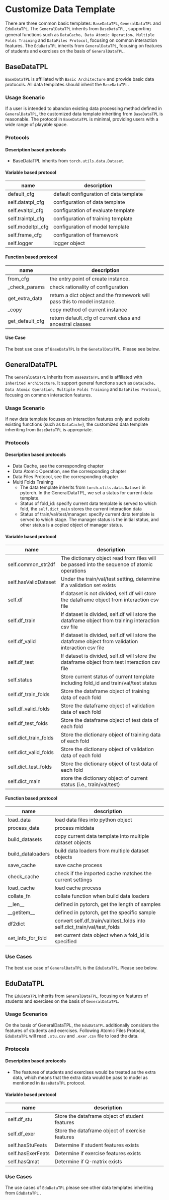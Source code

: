 # Customize Data Template

There are three common basic templates: `BaseDataTPL`, `GeneralDataTPL` and `EduDataTPL`. The `GeneralDataTPL` inherits from `BaseDataTPL` , supporting general functions such as `DataCache`、`Data Atomic Operation`、`Multiple Folds Training` and `DataFiles Protocol`, focusing on common interaction features. The `EduDataTPL` inherits from `GeneralDataTPL`, focusing on  features of  students and exercises on the basis of `GeneralDataTPL`. 

## BaseDataTPL

`BaseDataTPL` is affiliated with `Basic Architecture` and provide basic data protocols. All data templates should inherit the `BaseDataTPL`.

### Usage Scenario

If  a user is intended to abandon existing data processing method defined in `GeneralDataTPL`, the customized data template inheriting from `BaseDataTPL` is reasonable. The protocol in  `BaseDataTPL`  is  minimal, providing users with a wide range of playable space.

### Protocols

#### Description based protocols

- BaseDataTPL inherits from `torch.utils.data.Dataset`.

#### Variable based protocol

| name              | description                            |
| ----------------- | -------------------------------------- |
| default_cfg       | default configuration of data template |
| self.datatpl_cfg  | configuration of data template         |
| self.evaltpl_cfg  | configuration of evaluate template     |
| self.traintpl_cfg | configuration of training template     |
| self.modeltpl_cfg | configuration of model template        |
| self.frame_cfg    | configuration of framework             |
| self.logger       | logger object                          |

#### Function based protocol

| name            | description                                                  |
| --------------- | ------------------------------------------------------------ |
| from_cfg        | the entry point of create instance.                          |
| _check_params   | check rationality of configuration                           |
| get_extra_data  | return a dict object and the framework will pass this to model instance. |
| _copy           | copy method of current instance                              |
| get_default_cfg | return default_cfg  of current class and ancestral classes   |

#### Use Case

The best use case of `BaseDataTPL` is the `GenetalDataTPL`. Please see below.



## GeneralDataTPL

The `GeneralDataTPL` inherits from `BaseDataTPL`  and is affiliated with `Inherited Architecture`. It support general functions such as `DataCache`、`Data Atomic Operation`、`Multiple Folds Training` and `DataFiles Protocol`, focusing on common interaction features. 

### Usage Scenario

If new data template focuses on interaction features only and exploits existing functions (such as `DataCache`),  the customized data template inheriting from `BaseDataTPL` is appropriate.  

### Protocols

#### Description based protocols

- Data Cache, see the corresponding chapter
- Data Atomic Operation, see the corresponding chapter
- Data Files Protocol, see the corresponding chapter
- Multi Folds Training
  - The data template inherits from `torch.utils.data.Dataset` in pytorch. In the GeneralDataTPL, we set a status for current data template. 
  - Status of fold_id: specify current data template is served to which fold, the `self.dict_main` stores the current interaction data
  - Status of train/val/test/manager:  specify current data template is served to which stage. The manager status is the initial status, and other status is a copied object of manager status.

#### Variable based protocol

| name                  | description                                                  |
| --------------------- | ------------------------------------------------------------ |
| self.common_str2df    | The dictionary object read from files will be passed into the sequence of atomic operations |
| self.hasValidDataset  | Under the train/val/test setting, determine if a validation set exists |
| self.df               | If dataset is not divided, self.df will store the dataframe object from interaction csv file |
| self.df_train         | If dataset is divided, self.df will store the dataframe object from training interaction csv file |
| self.df_valid         | If dataset is divided, self.df will store the dataframe object from validation interaction csv file |
| self.df_test          | If dataset is divided, self.df will store the dataframe object from test interaction csv file |
| self.status           | Store current status of current template including fold_id and train/val/test status |
| self.df_train_folds   | Store the dataframe object of training data of each fold     |
| self.df_valid_folds   | Store the dataframe object of validation data of each fold   |
| self.df_test_folds    | Store the dataframe object of test data of each fold         |
| self.dict_train_folds | Store the dictionary object of training data of each fold    |
| self.dict_valid_folds | Store the dictionary object of validation data of each fold  |
| self.dict_test_folds  | Store the dictionary object of test data of each fold        |
| self.dict_main        | store the dictionary object of  current status (i.e., train/val/test) |

#### Function based protocol

| name              | description                                                  |
| ----------------- | ------------------------------------------------------------ |
| load_data         | load data files into python object                           |
| process_data      | process middata                                              |
| build_datasets    | copy current data template into multiple dataset objects     |
| build_dataloaders | build data loaders from multiple dataset objects             |
| save_cache        | save cache process                                           |
| check_cache       | check if the imported cache matches the current settings     |
| load_cache        | load cache process                                           |
| collate_fn        | collate function when build data loaders                     |
| \_\_len_\_        | defined in pytorch, get the length of samples                |
| \_\_getitem_\_    | defined in pytorch, get the specific sample                  |
| df2dict           | convert self.df_train/val/test_folds into self.dict_train/val/test_folds |
| set_info_for_fold | set current data object when a fold_id is specified          |

### Use Cases

The best use case of `GeneralDataTPL` is the `EduDataTPL`. Please see below.

## EduDataTPL

 The `EduDataTPL` inherits from `GeneralDataTPL`, focusing on  features of  students and exercises on the basis of `GeneralDataTPL`. 

### Usage Scenarios

On the basis of GeneralDataTPL, the `EduDataTPL`  additionally considers the features of students and exercises. Following Atomic Files Protocol, `EduDataTPL`  will read `.stu.csv` and `.exer.csv` file to load the data. 

### Protocols

#### Description based protocols

- The features of students and exercises would be treated as the extra data, which means that the extra data would be pass to model as mentioned in `BaseDataTPL` protocol.

#### Variable based protocol

| name              | description                                     |
| ----------------- | ----------------------------------------------- |
| self.df_stu       | Store the dataframe object of student features  |
| self.df_exer      | Store the dataframe object of exercise features |
| self.hasStuFeats  | Determine if student features  exists           |
| self.hasExerFeats | Determine if exercise features  exists          |
| self.hasQmat      | Determine if Q-matrix  exists                   |

### Use Cases

The use cases of `EduDataTPL` please see other data templates inheriting from `EduDataTPL` .

